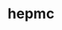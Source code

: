 ---
title: "hepmc"
layout: cache
categories: [package, develop]
meta: {"compilers": ["gcc@11.4.0"], "num_specs": 23, "num_specs_by_stack": {"hep": 23, "root": 23}, "oss": ["ubuntu22.04"], "platforms": ["linux"], "stacks": ["hep", "root"], "targets": ["x86_64_v3"], "versions": ["2.06.11"]}
spec_details: [{"compiler": "gcc@11.4.0", "hash": "6ixkiv4q3tuz5akdvgtvs73ghd2i66bb", "os": "ubuntu22.04", "platform": "linux", "size": "-", "stacks": ["hep", "root"], "target": "x86_64_v3", "variants": ["build_system=cmake", "build_type=Release", "generator=make", "~ipo", "length=MM", "momentum=GEV"], "versions": ["2.06.11"]}, {"compiler": "gcc@11.4.0", "hash": "76hhcgzewwwdfhgr3drkuinv6t7c6xer", "os": "ubuntu22.04", "platform": "linux", "size": "-", "stacks": ["hep", "root"], "target": "x86_64_v3", "variants": ["build_system=cmake", "build_type=Release", "generator=make", "~ipo", "length=MM", "momentum=GEV"], "versions": ["2.06.11"]}, {"compiler": "gcc@11.4.0", "hash": "77d7pldphc7me54qfeewubamuqaelhlq", "os": "ubuntu22.04", "platform": "linux", "size": "-", "stacks": ["hep", "root"], "target": "x86_64_v3", "variants": ["build_system=cmake", "build_type=Release", "generator=make", "~ipo", "length=MM", "momentum=GEV"], "versions": ["2.06.11"]}, {"compiler": "gcc@11.4.0", "hash": "7ek46rvp2yjdarjojf3s4c4bphon3lzj", "os": "ubuntu22.04", "platform": "linux", "size": "-", "stacks": ["hep", "root"], "target": "x86_64_v3", "variants": ["build_system=cmake", "build_type=Release", "generator=make", "~ipo", "length=MM", "momentum=GEV"], "versions": ["2.06.11"]}, {"compiler": "gcc@11.4.0", "hash": "7ydzvw2u6bbo2n5f43ihqmm7an4alcsn", "os": "ubuntu22.04", "platform": "linux", "size": "-", "stacks": ["hep", "root"], "target": "x86_64_v3", "variants": ["build_system=cmake", "build_type=Release", "generator=make", "~ipo", "length=MM", "momentum=GEV"], "versions": ["2.06.11"]}, {"compiler": "gcc@11.4.0", "hash": "adnjbksob3zkx4cwipblljs3xry2fvuf", "os": "ubuntu22.04", "platform": "linux", "size": "-", "stacks": ["hep", "root"], "target": "x86_64_v3", "variants": ["build_system=cmake", "build_type=Release", "generator=make", "~ipo", "length=MM", "momentum=GEV"], "versions": ["2.06.11"]}, {"compiler": "gcc@11.4.0", "hash": "ayxhep5v32h2hka3ue4bq45dbpr4l5uw", "os": "ubuntu22.04", "platform": "linux", "size": "-", "stacks": ["hep", "root"], "target": "x86_64_v3", "variants": ["build_system=cmake", "build_type=Release", "generator=make", "~ipo", "length=MM", "momentum=GEV"], "versions": ["2.06.11"]}, {"compiler": "gcc@11.4.0", "hash": "blcuo4fbixmjqug5itzpgkpmietw4p3b", "os": "ubuntu22.04", "platform": "linux", "size": "-", "stacks": ["hep", "root"], "target": "x86_64_v3", "variants": ["build_system=cmake", "build_type=Release", "generator=make", "~ipo", "length=MM", "momentum=GEV"], "versions": ["2.06.11"]}, {"compiler": "gcc@11.4.0", "hash": "d6buo2a4lrkgfm67fz57ln5fni2na4ki", "os": "ubuntu22.04", "platform": "linux", "size": "-", "stacks": ["hep", "root"], "target": "x86_64_v3", "variants": ["build_system=cmake", "build_type=Release", "generator=make", "~ipo", "length=MM", "momentum=GEV"], "versions": ["2.06.11"]}, {"compiler": "gcc@11.4.0", "hash": "hnrwumey24eqwh5ieni4f6hmuudamao5", "os": "ubuntu22.04", "platform": "linux", "size": "-", "stacks": ["hep", "root"], "target": "x86_64_v3", "variants": ["build_system=cmake", "build_type=Release", "generator=make", "~ipo", "length=MM", "momentum=GEV"], "versions": ["2.06.11"]}, {"compiler": "gcc@11.4.0", "hash": "j2kowxnuwfezuaq2dvfteng2vpq46g7e", "os": "ubuntu22.04", "platform": "linux", "size": "-", "stacks": ["hep", "root"], "target": "x86_64_v3", "variants": ["build_system=cmake", "build_type=Release", "generator=make", "~ipo", "length=MM", "momentum=GEV"], "versions": ["2.06.11"]}, {"compiler": "gcc@11.4.0", "hash": "jqxldleup3fmjwqxjgek4onjvswejcpe", "os": "ubuntu22.04", "platform": "linux", "size": "-", "stacks": ["hep", "root"], "target": "x86_64_v3", "variants": ["build_system=cmake", "build_type=Release", "generator=make", "~ipo", "length=MM", "momentum=GEV"], "versions": ["2.06.11"]}, {"compiler": "gcc@11.4.0", "hash": "ngy2mncys6vxizj2quvowgdcpxtwqwam", "os": "ubuntu22.04", "platform": "linux", "size": "-", "stacks": ["hep", "root"], "target": "x86_64_v3", "variants": ["build_system=cmake", "build_type=Release", "generator=make", "~ipo", "length=MM", "momentum=GEV"], "versions": ["2.06.11"]}, {"compiler": "gcc@11.4.0", "hash": "q5cyrngg4tavvwswzfwhsnunvscmcn3u", "os": "ubuntu22.04", "platform": "linux", "size": "-", "stacks": ["hep", "root"], "target": "x86_64_v3", "variants": ["build_system=cmake", "build_type=Release", "generator=make", "~ipo", "length=MM", "momentum=GEV"], "versions": ["2.06.11"]}, {"compiler": "gcc@11.4.0", "hash": "r4mddsi6lofhkj5hdtggz2tt4dhu2sqt", "os": "ubuntu22.04", "platform": "linux", "size": "-", "stacks": ["hep", "root"], "target": "x86_64_v3", "variants": ["build_system=cmake", "build_type=Release", "generator=make", "~ipo", "length=MM", "momentum=GEV"], "versions": ["2.06.11"]}, {"compiler": "gcc@11.4.0", "hash": "rrepe62xtosnrzvkfkwfgpomwy4oc245", "os": "ubuntu22.04", "platform": "linux", "size": "-", "stacks": ["hep", "root"], "target": "x86_64_v3", "variants": ["build_system=cmake", "build_type=Release", "generator=make", "~ipo", "length=MM", "momentum=GEV"], "versions": ["2.06.11"]}, {"compiler": "gcc@11.4.0", "hash": "s5dgrwbowvogou4enw432rvln2x42m34", "os": "ubuntu22.04", "platform": "linux", "size": "-", "stacks": ["hep", "root"], "target": "x86_64_v3", "variants": ["build_system=cmake", "build_type=Release", "generator=make", "~ipo", "length=MM", "momentum=GEV"], "versions": ["2.06.11"]}, {"compiler": "gcc@11.4.0", "hash": "se642hf2er6edeuezhquavcijewzjetp", "os": "ubuntu22.04", "platform": "linux", "size": "-", "stacks": ["hep", "root"], "target": "x86_64_v3", "variants": ["build_system=cmake", "build_type=Release", "generator=make", "~ipo", "length=MM", "momentum=GEV"], "versions": ["2.06.11"]}, {"compiler": "gcc@11.4.0", "hash": "u4ibhfiduoxs4pq7qcgyiardmi53npn6", "os": "ubuntu22.04", "platform": "linux", "size": "-", "stacks": ["hep", "root"], "target": "x86_64_v3", "variants": ["build_system=cmake", "build_type=Release", "generator=make", "~ipo", "length=MM", "momentum=GEV"], "versions": ["2.06.11"]}, {"compiler": "gcc@11.4.0", "hash": "vuouyyo6rypiqdghrrzns6mxonyde6gj", "os": "ubuntu22.04", "platform": "linux", "size": "-", "stacks": ["hep", "root"], "target": "x86_64_v3", "variants": ["build_system=cmake", "build_type=Release", "generator=make", "~ipo", "length=MM", "momentum=GEV"], "versions": ["2.06.11"]}, {"compiler": "gcc@11.4.0", "hash": "xkmqtnkqtm7tmxz2fa52q7h6uzuz372w", "os": "ubuntu22.04", "platform": "linux", "size": "-", "stacks": ["hep", "root"], "target": "x86_64_v3", "variants": ["build_system=cmake", "build_type=Release", "generator=make", "~ipo", "length=MM", "momentum=GEV"], "versions": ["2.06.11"]}, {"compiler": "gcc@11.4.0", "hash": "xs5kgxhw7l37xec35yo63luqaf4ebhz4", "os": "ubuntu22.04", "platform": "linux", "size": "-", "stacks": ["hep", "root"], "target": "x86_64_v3", "variants": ["build_system=cmake", "build_type=Release", "generator=make", "~ipo", "length=MM", "momentum=GEV"], "versions": ["2.06.11"]}, {"compiler": "gcc@11.4.0", "hash": "y3t62jd27p7kprqkues2li5t2a2qgxjc", "os": "ubuntu22.04", "platform": "linux", "size": "-", "stacks": ["hep", "root"], "target": "x86_64_v3", "variants": ["build_system=cmake", "build_type=Release", "generator=make", "~ipo", "length=MM", "momentum=GEV"], "versions": ["2.06.11"]}]
---